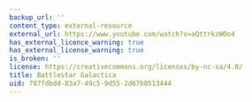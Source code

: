 ```yaml
---
backup_url: ''
content_type: external-resource
external_url: https://www.youtube.com/watch?v=aQttrkzWOo4
has_external_licence_warning: true
has_external_license_warning: true
is_broken: ''
license: https://creativecommons.org/licenses/by-nc-sa/4.0/
title: Battlestar Galactica
uid: 787fdbdd-83a7-49c5-9d55-2d67b8513444
---
```

